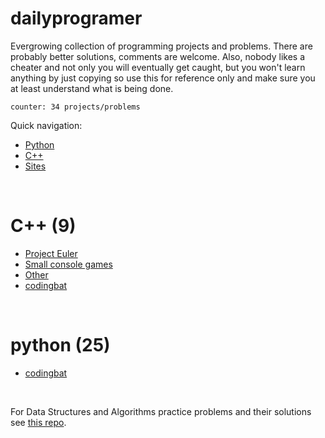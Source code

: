 # dailyprogramer

Evergrowing collection of programming projects and problems. There are probably better solutions, comments are welcome. Also, nobody likes a cheater and not only you will eventually get caught, but you won't learn anything by just copying so use this for reference only and make sure you at least understand what is being done.

``` counter: 34 projects/problems ```

Quick navigation:
- [Python](#python)
- [C++](#c++)
- [Sites](#sites)
<!-- [Lua](#lua)
- [Clojure](#Clojure)
- [Java](#Java)
- [C#](#C)
- [haskel](#Haskel)
- [php](#PHP)
- [javascript](#Javascript) 
sort me: by '# lang' -> ' - proj name -> technology'
-->

<br>

# C++ (9)
- [Project Euler](https://github.com/frainfreeze/DailyProgrammer/tree/master/cpp/ProjectEuler#desc)
- [Small console games](https://github.com/frainfreeze/DailyProgrammer/tree/master/cpp/games#desc)
- [Other](https://github.com/frainfreeze/DailyProgrammer/tree/master/cpp/other#desc)
- [codingbat](https://github.com/frainfreeze/DailyProgrammer/tree/master/cpp/codingbat#desc)

<br>

# python (25)
- [codingbat](https://github.com/frainfreeze/DailyProgrammer/tree/master/python/codingbat#desc)

<!-- # Lua
# Clojure
# Java
# C#
# haskel
# php
# javascript -->

<br>


For Data Structures and Algorithms practice problems and their solutions see [this repo](https://github.com/frainfreeze/DSA-pps).

